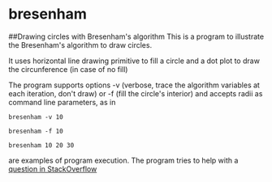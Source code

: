 # bresenham
##Drawing circles with Bresenham's algorithm
This is a program to illustrate the Bresenham's algorithm to draw circles.

It uses horizontal line drawing primitive to fill a circle and a dot plot
to draw the circunference (in case of no fill)

The program supports options -v (verbose, trace the algorithm variables at
each iteration, don't draw) or -f (fill the circle's interior) and accepts
radii as command line parameters, as in

    bresenham -v 10

	bresenham -f 10

	bresenham 10 20 30

are examples of program execution.
The program tries to help with a [question in StackOverflow]

[question in StackOverflow]: <http://stackoverflow.com/questions/41524497/c-sdl2-rendering-a-circle/41570334#41570334>
